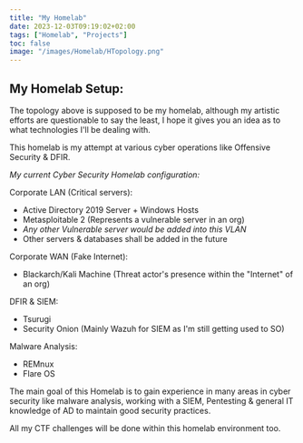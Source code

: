 ```yaml
---
title: "My Homelab"
date: 2023-12-03T09:19:02+02:00
tags: ["Homelab", "Projects"]
toc: false
image: "/images/Homelab/HTopology.png"
---
```

## My Homelab Setup:
The topology above is supposed to be my homelab, although my artistic efforts are questionable to say the least, I hope it gives you an idea as to what technologies I'll be dealing with.

This homelab is my attempt at various cyber operations like Offensive Security & DFIR.

_My current Cyber Security Homelab configuration:_

Corporate LAN (Critical servers):
* Active Directory 2019 Server + Windows Hosts
* Metasploitable 2 (Represents a vulnerable server in an org)
* _Any other Vulnerable server would be added into this VLAN_
* Other servers & databases shall be added in the future

Corporate WAN (Fake Internet):
* Blackarch/Kali Machine (Threat actor's presence within the "Internet" of an org)

DFIR & SIEM:
* Tsurugi
* Security Onion (Mainly Wazuh for SIEM as I'm still getting used to SO)

Malware Analysis:
* REMnux
* Flare OS

The main goal of this Homelab is to gain experience in many areas in cyber security like malware analysis, working with a SIEM, Pentesting & general IT knowledge of AD to maintain good security practices.

All my CTF challenges will be done within this homelab environment too.